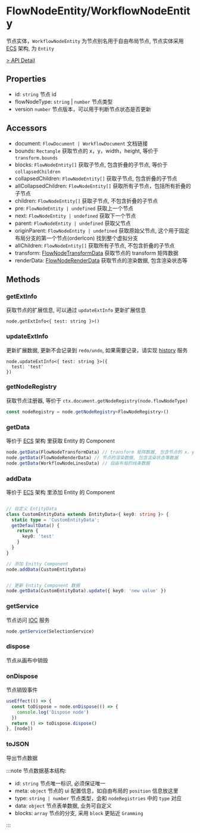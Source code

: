 # FlowNodeEntity/WorkflowNodeEntity

节点实体，`WorkflowNodeEntity` 为节点别名用于自由布局节点, 节点实体采用 [ECS](/guide/concepts/ecs.md) 架构, 为 `Entity`

[> API Detail](https://flowgram.ai/auto-docs/document/classes/FlowNodeEntity-1.html)

## Properties

* id: `string` 节点 id
* flowNodeType: `string` | `number` 节点类型
* version `number` 节点版本，可以用于判断节点状态是否更新

## Accessors

* document: `FlowDocument | WorkflowDocument` 文档链接
* bounds: `Rectangle` 获取节点的 x，y，width，height, 等价于 `transform.bounds`
* blocks: `FlowNodeEntity[]` 获取子节点, 包含折叠的子节点, 等价于 `collapsedChildren`
* collapsedChildren: `FlowNodeEntity[]` 获取子节点, 包含折叠的子节点
* allCollapsedChildren: `FlowNodeEntity[]` 获取所有子节点，包括所有折叠的子节点
* children: `FlowNodeEntity[]` 获取子节点, 不包含折叠的子节点
* pre: `FlowNodeEntity | undefined` 获取上一个节点
* next: `FlowNodeEntity | undefined` 获取下一个节点
* parent: `FlowNodeEntity | undefined` 获取父节点
* originParent: `FlowNodeEntity | undefined` 获取原始父节点, 这个用于固定布局分支的第一个节点(orderIcon) 找到整个虚拟分支
* allChildren: `FlowNodeEntity[]` 获取所有子节点, 不包含折叠的子节点
* transform: [FlowNodeTransformData](https://flowgram.ai/auto-docs/document/classes/FlowNodeTransformData.html) 获取节点的 transform 矩阵数据
* renderData: [FlowNodeRenderData](https://flowgram.ai/auto-docs/document/classes/FlowNodeRenderData.html) 获取节点的渲染数据, 包含渲染状态等

## Methods

### getExtInfo

获取节点的扩展信息, 可以通过 `updateExtInfo` 更新扩展信息

```
node.getExtInfo<{ test: string }>()
```

### updateExtInfo

更新扩展数据, 更新不会记录到 `redo/undo`, 如果需要记录，请实现 [history](/guide/advanced/history.md) 服务

```
node.updateExtInfo<{ test: string }>({
  test: 'test'
})
```

### getNodeRegistry

获取节点注册器, 等价于 `ctx.document.getNodeRegistry(node.flowNodeType)`

```ts pure
const nodeRegistry = node.getNodeRegistry<FlowNodeRegistry>()
```

### getData

等价于 [ECS](/guide/concepts/ecs.md) 架构 里获取 Entity 的 Component

```ts pure
node.getData(FlowNodeTransformData) // transform 矩阵数据, 包含节点的 x，y，width，height 等信息
node.getData(FlowNodeRenderData) // 节点的渲染数据, 包含渲染状态等数据
node.getData(WorkflowNodeLinesData) // 自由布局的线条数据

```

### addData

等价于 [ECS](/guide/concepts/ecs.md) 架构 里添加 Entity 的 Component

```ts pure

// 自定义 EntityData
class CustomEntityData extends EntityData<{ key0: string }> {
  static type = 'CustomEntityData';
  getDefaultData() {
    return {
      key0: 'test'
    }
  }
}

// 添加 Enitty Component
node.addData(CustomEntityData)


// 更新 Entity Component 数据
node.getData(CustomEntityData).update({ key0: 'new value' })

```

### getService

节点访问 [IOC](/guide/concepts/ioc.md) 服务

```ts pure
node.getService(SelectionService)
```

### dispose

节点从画布中销毁

### onDispose

节点销毁事件

```ts pure
useEffect(() => {
  const toDispose = node.onDispose(() => {
    console.log('Dispose node')
  })
  return () => toDispose.dispose()
}, [node])
```

### toJSON

导出节点数据

:::note 节点数据基本结构:

* id: `string` 节点唯一标识, 必须保证唯一
* meta: `object` 节点的 ui 配置信息，如自由布局的 `position` 信息放这里
* type: `string | number` 节点类型，会和 `nodeRegistries` 中的 `type` 对应
* data: `object` 节点表单数据, 业务可自定义
* blocks: `array` 节点的分支, 采用 `block` 更贴近 `Gramming`

:::
